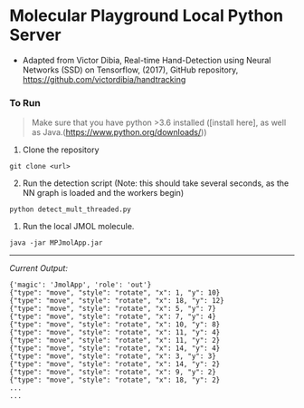 # Molecular Playground Local Python Server

- Adapted from Victor Dibia, Real-time Hand-Detection using Neural Networks (SSD) on Tensorflow, (2017), GitHub repository, https://github.com/victordibia/handtracking

### To Run

> Make sure that you have python >3.6 installed ([install here], as well as Java.(https://www.python.org/downloads/))

1.  Clone the repository

`git clone <url>`

2. Run the detection script (Note: this should take several seconds, as the NN graph is loaded and the workers begin)


`python detect_mult_threaded.py`

1. Run the local JMOL molecule.

`java -jar MPJmolApp.jar`

---

*Current Output:*

```(javascript)
{'magic': 'JmolApp', 'role': 'out'}
{"type": "move", "style": "rotate", "x": 1, "y": 10}
{"type": "move", "style": "rotate", "x": 18, "y": 12}
{"type": "move", "style": "rotate", "x": 5, "y": 7}
{"type": "move", "style": "rotate", "x": 7, "y": 4}
{"type": "move", "style": "rotate", "x": 10, "y": 8}
{"type": "move", "style": "rotate", "x": 11, "y": 4}
{"type": "move", "style": "rotate", "x": 11, "y": 2}
{"type": "move", "style": "rotate", "x": 14, "y": 4}
{"type": "move", "style": "rotate", "x": 3, "y": 3}
{"type": "move", "style": "rotate", "x": 14, "y": 2}
{"type": "move", "style": "rotate", "x": 9, "y": 2}
{"type": "move", "style": "rotate", "x": 18, "y": 2}
...
...
```